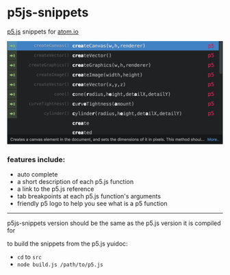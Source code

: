 # p5js-snippets
[p5.js](http://p5.js) snippets for [atom.io](http://atom.io)

![screenshot.png](screenshot.png)

### features include:
  + auto complete
  + a short description of each p5.js function
  + a link to the p5.js reference
  + tab breakpoints at each p5.js function's arguments
  + friendly p5 logo to help you see what is a p5 function
  
---

p5js-snippets version should be the same as the p5.js version it is compiled for

to build the snippets from the p5.js yuidoc:
 + `cd` to `src`
 + `node build.js /path/to/p5.js`

